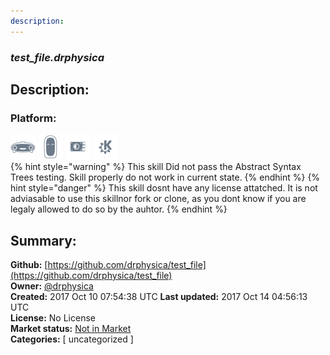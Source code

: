 ```yaml
---
description: 
---
```


### _test_file.drphysica_  
## Description:  
  
  
  
### Platform:  
 ![Mark I](../.gitbook/assets/mark-1-icon.png)  ![Mark II](../.gitbook/assets/mark-2-icon.png)  ![Picroft](../.gitbook/assets/picroft-icon.png)  ![plasmoid](../.gitbook/assets/kde.png)   
{% hint style="warning" %}
This skill Did not pass the Abstract Syntax Trees testing. Skill properly do not work in current state.
{% endhint %}
{% hint style="danger" %}
This skill dosnt have any license attatched. It is not adviasable to use this skillnor fork or clone, as you dont know if you are legaly allowed to do so by the auhtor.
{% endhint %}
  
## Summary:  
**Github:** [https://github.com/drphysica/test_file](https://github.com/drphysica/test_file)  
**Owner:** [@drphysica](https://github.com/drphysica)  
**Created:** 2017 Oct 10 07:54:38 UTC  **Last updated:** 2017 Oct 14 04:56:13 UTC  
**License:** No License  
**Market status:** [Not in Market](https://market.mycroft.ai/skill/)  
**Categories:** [ uncategorized ]   
